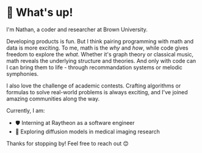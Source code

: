 # 👋 What's up!

I'm Nathan, a coder and researcher at Brown University.

Developing products is fun. But I think pairing programming with math and data is more exciting. To me, math is the *why* and *how*, while code gives freedom to explore the *what*. Whether it's graph theory or classical music, math reveals the underlying structure and theories. And only with code can I can bring them to life - through recommandation systems or melodic symphonies.

I also love the challenge of academic contests. Crafting algorithms or formulas to solve real-world problems is always exciting, and I've joined amazing communities along the way.

Currently, I am:
- 🛡️ Interning at Raytheon as a software engineer
- 🧬 Exploring diffusion models in medical imaging research

Thanks for stopping by! Feel free to reach out 😊  
